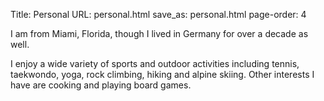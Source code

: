 Title: Personal
URL: personal.html
save_as: personal.html
page-order: 4

<div class="left">
<div class="inner">
<p>
I am from Miami, Florida, though I lived in Germany for over a decade as well.</p>
<p> 
I enjoy a wide variety of sports and outdoor activities including tennis, 
taekwondo, yoga, rock climbing, hiking and alpine skiing. 
Other interests I have are cooking and playing board games.
</p>
</div>
</div>